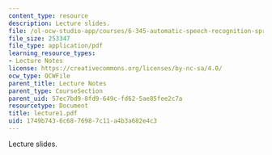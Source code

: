 ```yaml
---
content_type: resource
description: Lecture slides.
file: /ol-ocw-studio-app/courses/6-345-automatic-speech-recognition-spring-2003/1749b7436c6876987c11a4b3a682e4c3_lecture1.pdf
file_size: 253347
file_type: application/pdf
learning_resource_types:
- Lecture Notes
license: https://creativecommons.org/licenses/by-nc-sa/4.0/
ocw_type: OCWFile
parent_title: Lecture Notes
parent_type: CourseSection
parent_uid: 57ec7bd9-8fd9-649c-fd62-5ae85fee2c7a
resourcetype: Document
title: lecture1.pdf
uid: 1749b743-6c68-7698-7c11-a4b3a682e4c3
---
```

Lecture slides.